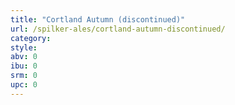 ```yaml
---
title: "Cortland Autumn (discontinued)"
url: /spilker-ales/cortland-autumn-discontinued/
category: 
style: 
abv: 0
ibu: 0
srm: 0
upc: 0
---
```


